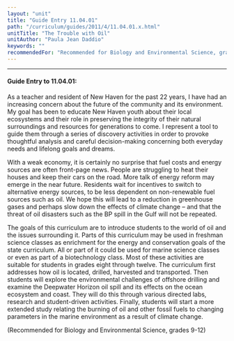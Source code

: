 ```yaml
---
layout: "unit"
title: "Guide Entry 11.04.01"
path: "/curriculum/guides/2011/4/11.04.01.x.html"
unitTitle: "The Trouble with Oil"
unitAuthor: "Paula Jean Daddio"
keywords: ""
recommendedFor: "Recommended for Biology and Environmental Science, grades 9-12"
---
```

<body>
<hr/>
 <h4>
  Guide Entry to 11.04.01:
 </h4>
 <p>
  As a teacher and resident of New Haven for the past 22 years, I have had an increasing concern about the future of the community and its environment. My goal has been to educate New Haven youth about their local ecosystems and their role in preserving the integrity of their natural surroundings and resources for generations to come. I represent a tool to guide them through a series of discovery activities in order to provoke thoughtful analysis and careful decision-making concerning both everyday needs and lifelong goals and dreams.
 </p>
<p>
  With a weak economy, it is certainly no surprise that fuel costs and energy sources are often front-page news. People are struggling to heat their houses and keep their cars on the road. More talk of energy reform may emerge in the near future. Residents wait for incentives to switch to alternative energy sources, to be less dependent on non-renewable fuel sources such as oil. We hope this will lead to a reduction in greenhouse gases and perhaps slow down the effects of climate change – and that the threat of oil disasters such as the BP spill in the Gulf will not be repeated.
 </p>
<p>
  The goals of this curriculum are to introduce students to the world of oil and the issues surrounding it. Parts of this curriculum may be used in freshman science classes as enrichment for the energy and conservation goals of the state curriculum. All or part of it could be used for marine science classes or even as part of a biotechnology class. Most of these activities are suitable for students in grades eight through twelve. The curriculum first addresses how oil is located, drilled, harvested and transported. Then students will explore the environmental challenges of offshore drilling and examine the Deepwater Horizon oil spill and its effects on the ocean ecosystem and coast. They will do this through various directed labs, research and student-driven activities. Finally, students will start a more extended study relating the burning of oil and other fossil fuels to changing parameters in the marine environment as a result of climate change.
 </p>
<p>
  (Recommended for Biology and Environmental Science, grades 9-12)
 </p>


</body>